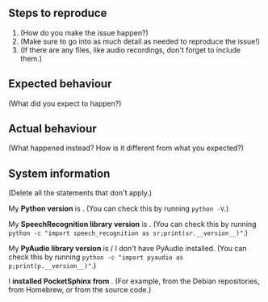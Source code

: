 Steps to reproduce
------------------

1. (How do you make the issue happen?)
2. (Make sure to go into as much detail as needed to reproduce the issue!)
3. (If there are any files, like audio recordings, don't forget to include them.)

Expected behaviour
------------------

(What did you expect to happen?)

Actual behaviour
----------------

(What happened instead? How is it different from what you expected?)

System information
------------------

(Delete all the statements that don't apply.)

My **Python version** is <INSERT VERSION HERE>. (You can check this by running `python -V`.)

My **SpeechRecognition library version** is <INSERT VERSION HERE>. (You can check this by running `python -c "import speech_recognition as sr;print(sr.__version__)"`.)

My **PyAudio library version** is <INSERT VERSION HERE> / I don't have PyAudio installed. (You can check this by running `python -c "import pyaudio as p;print(p.__version__)"`.)

I **installed PocketSphinx from** <INSERT SOURCE HERE>. (For example, from the Debian repositories, from Homebrew, or from the source code.)
